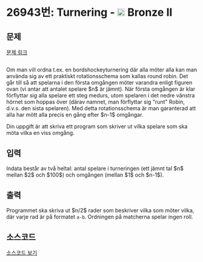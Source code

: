 # 26943번: Turnering - <img src="https://static.solved.ac/tier_small/4.svg" style="height:20px" /> Bronze II

<!-- performance -->

<!-- 문제 제출 후 깃허브에 푸시를 했을 때 제출한 코드의 성능이 입력될 공간입니다.-->

<!-- end -->

## 문제

[문제 링크](https://boj.kr/26943)


<p style="text-align: center;"><img alt="" src="https://upload.acmicpc.net/6bb1553b-b271-4e14-86f7-3013477fe85b/-/preview/"></p>

<p>Om man vill ordna t.ex. en bordshockeyturnering där alla möter alla kan man använda sig av ett praktiskt rotationsschema som kallas round robin. Det går till så att spelarna i den första omgången möter varandra enligt figuren ovan (vi antar att antalet spelare $n$ är jämnt). När första omgången är klar förflyttar sig alla spelare ett steg medurs, utom spelaren i det nedre vänstra hörnet som hoppas över (därav namnet, man förflyttar sig "runt" Robin, d.v.s. den sista spelaren). Med detta rotationsschema är man garanterad att alla har mött alla precis en gång efter $n-1$ omgångar.</p>

<p>Din uppgift är att skriva ett program som skriver ut vilka spelare som ska möta vilka en viss omgång.</p>



## 입력


<p>Indata består av två heltal: antal spelare i turneringen (ett jämnt tal $n$ mellan $2$ och $100$) och omgången (mellan $1$ och $n-1$).</p>



## 출력


<p>Programmet ska skriva ut $n/2$ rader som beskriver vilka som möter vilka, där varje rad är på formatet <code>a-b</code>. Ordningen på matcherna spelar ingen roll.</p>



## 소스코드

[소스코드 보기](Turnering.py)